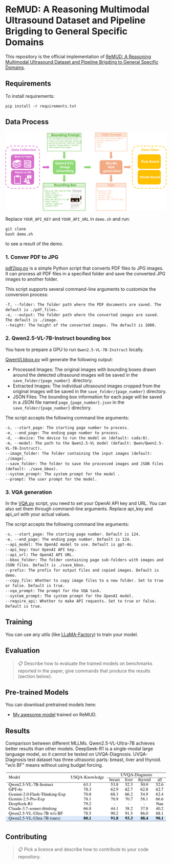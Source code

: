 # ReMUD: A Reasoning Multimodal Ultrasound Dataset and Pipeline Brigding to General Specific Domains

This repository is the official implementation of [ReMUD: A Reasoning Multimodal Ultrasound Dataset and Pipeline Brigding to General Specific Domains](./Paper0512.pdf). 

## Requirements

To install requirements:

```setup
pip install -r requirements.txt
```

## Data Process

![workflow](./imgs/flow.svg)

Replace `YOUR_API_KEY` and `YOUR_API_URL` in `demo.sh` and run:
```
git clone 
bash demo.sh
```
to see a result of the demo.

### 1. Conver PDF to JPG

[pdf2jpg.py]() is a simple Python script that converts PDF files to JPG images. It can process all PDF files in a specified folder and save the converted JPG images to another folder.

This script supports several command-line arguments to customize the conversion process:
```
-f, --folder: The folder path where the PDF documents are saved. The default is ./pdf_files.
-o, --output: The folder path where the converted images are saved. The default is ./image.
--height: The height of the converted images. The default is 1000.
```

### 2. Qwen2.5-VL-7B-Instruct bounding box
You have to prepare a GPU to run `Qwen2.5-VL-7B-Instruct` locally.

[QwenVLbbox.py]()  will generate the following output:
- Processed Images: The original images with bounding boxes drawn around the detected ultrasound images will be saved in the `save_folder/{page_number} `directory.
- Extracted Images: The individual ultrasound images cropped from the original images will be saved in the `save_folder/{page_number}` directory.
- JSON Files: The bounding box information for each page will be saved in a JSON file named `page_{page_number}.json` in the `save_folder/{page_number}` directory.


The script accepts the following command line arguments:
```
-s, --start_page: The starting page number to process.
-e, --end_page: The ending page number to process.
-d, --device: The device to run the model on (default: cuda:0).
-m, --model: The path to the Qwen2.5-VL model (default: Qwen/Qwen2.5-VL-7B-Instruct).
--image_folder: The folder containing the input images (default: ./image).
--save_folder: The folder to save the processed images and JSON files (default: ./save_bbox).
--system_prompt: The system prompt for the model .
--prompt: The user prompt for the model.
```

### 3. VQA generation

In the [VQA.py]() script, you need to set your OpenAI API key and URL. You can also set them through command-line arguments. Replace api_key and api_url with your actual values.

The script accepts the following command line arguments:
```
-s, --start_page: The starting page number. Default is 124.
-e, --end_page: The ending page number. Default is 124.
--api_model: The OpenAI model to use. Default is gpt-4o.
--api_key: Your OpenAI API key.
--api_url: The OpenAI API URL.
--bbox_folder: The folder containing page sub-folders with images and JSON files. Default is ./save_bbox.
--prefix: The prefix for output files and copied images. Default is demo.
--copy_file: Whether to copy image files to a new folder. Set to true or false. Default is true.
--vqa_prompt: The prompt for the VQA task.
--system_prompt: The system prompt for the OpenAI model.
--require_api: Whether to make API requests. Set to true or false. Default is true.
```
## Training

You can use any utils (like [LLaMA-Factory](https://github.com/hiyouga/LLaMA-Factory)) to train your model.

## Evaluation


>📋  Describe how to evaluate the trained models on benchmarks reported in the paper, give commands that produce the results (section below).

## Pre-trained Models

You can download pretrained models here:

- [My awesome model](https://drive.google.com/mymodel.pth) trained on ReMUD.


## Results
Comparison between different MLLMs. Qwen2.5-VL-Ultra-7B achieves better results than other models. DeepSeek-R1 is a single-modal large language model, so it cannot be tested on UVQA-Diagnosis. UVQA-Diagnosis test dataset has three ultrasonic parts: breast, liver and thyroid. "w/o BF" means without using budget forcing.

![Results](./imgs/Results.png)


## Contributing

>📋  Pick a licence and describe how to contribute to your code repository. 

